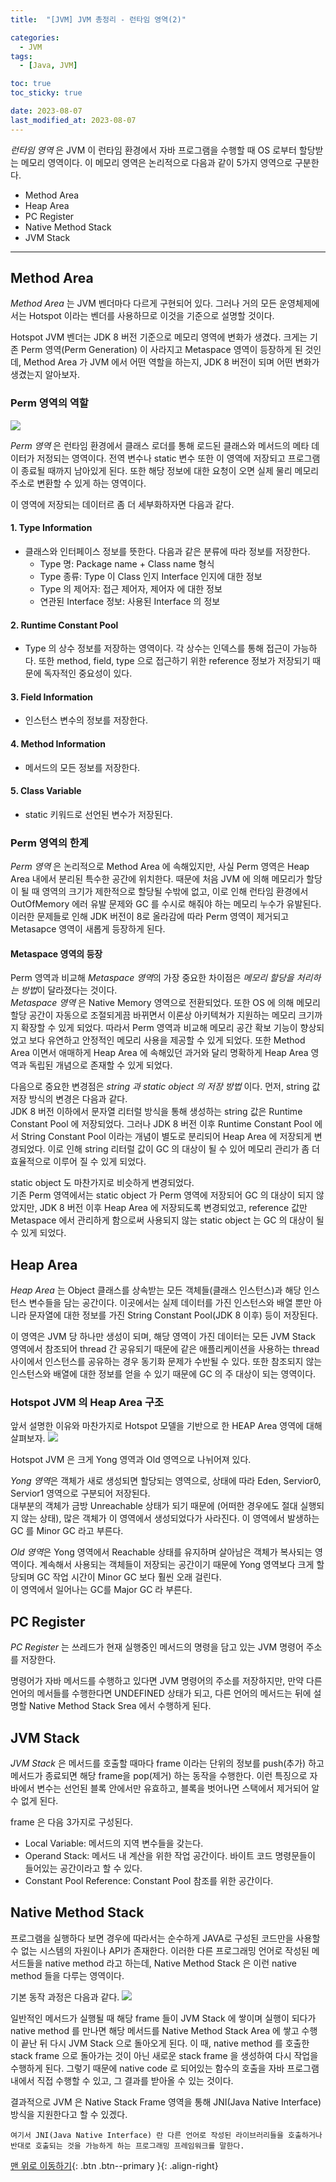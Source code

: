 ```yaml
---
title:  "[JVM] JVM 총정리 - 런타임 영역(2)" 

categories:
  - JVM
tags:
  - [Java, JVM]

toc: true
toc_sticky: true

date: 2023-08-07
last_modified_at: 2023-08-07
---
```


*런타임 영역* 은 JVM 이 런타임 환경에서 자바 프로그램을 수행할 때 OS 로부터 할당받는 메모리 영역이다. 이 메모리 영역은 논리적으로 다음과 같이 5가지 영역으로 구분한다.

 - Method Area
 - Heap Area
 - PC Register
 - Native Method Stack
 - JVM Stack

---

## Method Area
*Method Area* 는 JVM 벤더마다 다르게 구현되어 있다. 그러나 거의 모든 운영체제에서는 Hotspot 이라는 벤더를 사용하므로 이것을 기준으로 설명할 것이다.

Hotspot JVM 벤더는 JDK 8 버전 기준으로 메모리 영역에 변화가 생겼다. 크게는 기존 Perm 영역(Perm Generation) 이 사라지고 Metaspace 영역이 등장하게 된 것인데, Method Area 가 JVM 에서 어떤 역할을 하는지, JDK 8 버전이 되며 어떤 변화가 생겼는지 알아보자.


### Perm 영역의 역할
<img src="../../assets/img/java/jvm04.png">

*Perm 영역* 은 런타임 환경에서 클래스 로더를 통해 로드된 클래스와 메서드의 메타 데이터가 저정되는 영역이다. 전역 변수나 static 변수 또한 이 영역에 저장되고 프로그램이 종료될 때까지 남아있게 된다. 또한 해당 정보에 대한 요청이 오면 실제 
물리 메모리 주소로 변환할 수 있게 하는 영역이다.  

이 영역에 저장되는 데이터르 좀 더 세부화하자면 다음과 같다.

#### 1. Type Information
- 클래스와 인터페이스 정보를 뜻한다. 다음과 같은 분류에 따라 정보를 저장한다.
  - Type 명: Package name + Class name 형식
  - Type 종류: Type 이 Class 인지 Interface 인지에 대한 정보
  - Type 의 제어자: 접근 제어자, 제어자 에 대한 정보
  - 연관된 Interface 정보: 사용된 Interface 의 정보

#### 2. Runtime Constant Pool
- Type 의 상수 정보를 저장하는 영역이다. 각 상수는 인덱스를 통해 접근이 가능하다. 또한 method, field, type 으로 접근하기 위한 reference 정보가 저장되기 때문에 독자적인 중요성이 있다.

#### 3. Field Information
- 인스턴스 변수의 정보를 저장한다. 

#### 4. Method Information
- 메서드의 모든 정보를 저장한다.

#### 5. Class Variable
- static 키워드로 선언된 변수가 저장된다.

### Perm 영역의 한계
*Perm 영역* 은 논리적으로 Method Area 에 속해있지만, 사실 Perm 영역은 Heap Area 내에서 분리된 특수한 공간에 위치한다. 때문에 처음 JVM 에 의해 메모리가 할당이 될 때 영역의 크기가 제한적으로 할당될 수밖에 없고, 이로 인해 런타임 환경에서 
OutOfMemory 에러 유발 문제와 GC 를 수시로 해줘야 하는 메모리 누수가 유발된다. 이러한 문제들로 인해 JDK 버전이 8로 올라감에 따라 Perm 영역이 제거되고 Metasapce 영역이 새롭게 등장하게 된다.

#### Metaspace 영역의 등장
Perm 영역과 비교해 *Metaspace 영역*의 가장 중요한 차이점은 *메모리 할당을 처리하는 방법*이 달라졌다는 것이다.  
*Metaspace 영역* 은 Native Memory 영역으로 전환되었다. 또한 OS 에 의해 메모리 할당 공간이 자동으로 조절되게끔 바뀌면서 이론상 아키텍쳐가 지원하는 메모리 크기까지 확장할 수 있게 되었다. 따라서 Perm 영역과 비교해 메모리 공간 확보 기능이 향상되었고 
보다 유연하고 안정적인 메모리 사용을 제공할 수 있게 되었다. 또한 Method Area 이면서 애매하게 Heap Area 에 속해있던 과거와 달리 명확하게 Heap Area 영역과 독립된 개념으로 존재할 수 있게 되었다.  
  
다음으로 중요한 변경점은 *string 과 static object 의 저장 방법* 이다.
먼저, string 값 저장 방식의 변경은 다음과 같다.  
JDK 8 버전 이하에서 문자열 리터럴 방식을 통해 생성하는 string 값은 Runtime Constant Pool 에 저장되었다. 그러나 JDK 8 버전 이후 Runtime Constant Pool 에서 String Constant Pool 이라는 개념이 별도로 분리되어 Heap Area 에 저장되게 변경되었다.
이로 인해 string 리터럴 값이 GC 의 대상이 될 수 있어 메모리 관리가 좀 더 효율적으로 이루어 질 수 있게 되었다.  
  
static object 도 마찬가지로 비슷하게 변경되었다.  
기존 Perm 영역에서는 static object 가 Perm 영역에 저장되어 GC 의 대상이 되지 않았지만, JDK 8 버전 이후 Heap Area 에 저장되도록 변경되었고, reference 값만 Metaspace 에서 관리하게 함으로써 사용되지 않는 static object 는 GC 의 대상이 될 수 있게 되었다.


## Heap Area
*Heap Area* 는 Object 클래스를 상속받는 모든 객체들(클래스 인스턴스)과 해당 인스턴스 변수들을 담는 공간이다. 이곳에서는 실제 데이터를 가진 인스턴스와 배열 뿐만 아니라 문자열에 대한 정보를 가진 String Constant Pool(JDK 8 이후) 등이 저장된다.  
  
이 영역은 JVM 당 하나만 생성이 되며, 해당 영역이 가진 데이터는 모든 JVM Stack 영역에서 참조되어 thread 간 공유되기 때문에 같은 애플리케이션을 사용하는 thread 사이에서 인스턴스를 공유하는 경우 동기화 문제가 수반될 수 있다. 또한 참조되지 않는 
인스턴스와 배열에 대한 정보를 얻을 수 있기 때문에 GC 의 주 대상이 되는 영역이다.


### Hotspot JVM 의 Heap Area 구조
앞서 설명한 이유와 마찬가지로 Hotspot 모델을 기반으로 한 HEAP Area 영역에 대해 살펴보자.
<img src="../../assets/img/java/jvm05.png">

Hotspot JVM 은 크게 Yong 영역과 Old 영역으로 나뉘어져 있다.  
  
*Yong 영역*은 객체가 새로 생성되면 할당되는 영역으로, 상태에 따라 Eden, Servior0, Servior1 영역으로 구분되어 저장된다.  
대부분의 객체가 금방 Unreachable 상태가 되기 때문에 (어떠한 경우에도 절대 실행되지 않는 상태), 많은 객체가 이 영역에서 생성되었다가 사라진다. 이 영역에서 발생하는 GC 를 Minor GC 라고 부른다.  
  
*Old 영역*은 Yong 영역에서 Reachable 상태를 유지하며 살아남은 객체가 복사되는 영역이다. 계속해서 사용되는 객체들이 저장되는 공간이기 때문에 Yong 영역보다 크게 할당되며 GC 작업 시간이 Minor GC 보다 훨씬 오래 걸린다.  
이 영역에서 일어나는 GC를 Major GC 라 부른다.

## PC Register
*PC Register* 는 쓰레드가 현재 실행중인 메서드의 명령을 담고 있는 JVM 명령어 주소를 저장한다.  
  
명령어가 자바 메서드를 수행하고 있다면 JVM 명령어의 주소를 저장하지만, 만약 다른 언어의 메서들를 수행한다면 UNDEFINED 상태가 되고, 다른 언어의 메서드는 뒤에 설명할 Native Method Stack Srea 에서 수행하게 된다.


## JVM Stack
*JVM Stack* 은 메서드를 호출할 때마다 frame 이라는 단위의 정보를 push(추가) 하고 메서드가 종료되면 해당 frame을 pop(제거) 하는 동작을 수행한다. 이런 특징으로 자바에서 변수는 선언된 블록 안에서만 유효하고, 블록을 벗어나면 스택에서 제거되어 알 수 없게 된다.

frame 은 다음 3가지로 구성된다.
- Local Variable: 메서드의 지역 변수들을 갖는다.
- Operand Stack: 메서드 내 계산을 위한 작업 공간이다. 바이트 코드 명령문들이 들어있는 공간이라고 할 수 있다.
- Constant Pool Reference: Constant Pool 참조를 위한 공간이다.

## Native Method Stack
프로그램을 실행하다 보면 경우에 따라서는 순수하게 JAVA로 구성된 코드만을 사용할 수 없는 시스템의 자원이나 API가 존재한다. 이러한 다른 프로그래밍 언어로 작성된 메서드들을 native method 라고 하는데, Native Method Stack 은 이런 native method 
들을 다루는 영역이다.  

기본 동작 과정은 다음과 같다.
<img src="../../assets/img/java/jvm06.png">

일반적인 메서드가 실행될 때 해당 frame 들이 JVM Stack 에 쌓이며 실행이 되다가 native method 를 만나면 해당 메서드를 Native Method Stack Area 에 쌓고 수행이 끝난 뒤 다시 JVM Stack 으로 돌아오게 된다. 이 때, native method 를 호출한 
stack frame 으로 돌아가는 것이 아닌 새로운 stack frame 을 생성하여 다시 작업을 수행하게 된다. 그렇기 때문에 native code 로 되어있는 함수의 호출을 자바 프로그램 내에서 직접 수행할 수 있고, 그 결과를 받아올 수 있는 것이다.  
  
결과적으로 JVM 은 Native Stack Frame 영역을 통해 JNI(Java Native Interface) 방식을 지원한다고 할 수 있겠다.

    여기서 JNI(Java Native Interface) 란 다른 언어로 작성된 라이브러리들을 호출하거나 반대로 호출되는 것을 가능하게 하는 프로그래밍 프레임워크를 말한다.


[맨 위로 이동하기](#){: .btn .btn--primary }{: .align-right}
